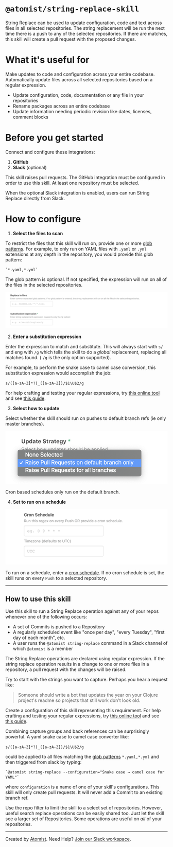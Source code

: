 # `@atomist/string-replace-skill`

String Replace can be used to update configuration, code and text across files in all selected repositories. 
The string replacement will be run the next time there is a push to any of the selected repositories. 
If there are matches, this skill will create a pull request with the proposed changes.

<!---atomist-skill-readme:start--->

# What it's useful for

Make updates to code and configuration across your entire codebase. Automatically update files across all selected repositories based on a regular expression.

* Update configuration, code, documentation or any file in your repositories
* Rename packages across an entire codebase
* Update information needing periodic revision like dates, licenses, comment blocks

# Before you get started

Connect and configure these integrations:

1. **GitHub**
2. **Slack** (optional)

This skill raises pull requests. The GitHub integration must be configured in order to use this skill. At least one repository must be selected.

When the optional Slack integration is enabled, users can run String Replace directly from Slack.
 
# How to configure

1. **Select the files to scan**

To restrict the files that this skill will run on, provide one or more [glob patterns](https://en.wikipedia.org/wiki/Glob_(programming)). 
    For example, to only run on YAML files with `.yaml` or `.yml` extensions at any depth in the repository, 
    you would provide this glob pattern:
    
    `*.yaml,*.yml`
    
The glob pattern is optional.  If not specified, the expression will run on all of the files in the selected repositories.

![regular expression](docs/image/screenshot1.png)

2. **Enter a substitution expression**

Enter the expression to match and substitute. This will always start with `s/` and eng with `/g` which tells the skill to do a *global* replacement, replacing all matches found. ( `/g` is the only option supported). 

For example, to perform the snake case to camel case conversion, this substitution expression would accomplish the job:

`s/([a-zA-Z]*?)_([a-zA-Z])/$1\U$2/g`

For help crafting and testing your regular expressions, try [this online tool](https://regex101.com/) and see [this guide](https://developer.mozilla.org/en-US/docs/Web/JavaScript/Guide/Regular_Expressions/Cheatsheet).

3. **Select how to update**
 
Select whether the skill should run on pushes to default branch refs (ie only master branches).  

![schedule](docs/image/screenshot3.png)

Cron based schedules only run on the default branch.


4. **Set to run on a schedule**

![schedule](docs/image/screenshot2.png)

To run on a schedule, enter a [cron schedule](https://en.wikipedia.org/wiki/Cron). If no cron schedule is set, the
skill runs on every `Push` to a selected repository.

---

## How to use this skill

Use this skill to run a String Replace operation against any of your repos 
whenever one of the following occurs: 

* A set of Commits is pushed to a Repository
* A regularly scheduled event like "once per day", "every Tuesday", "first day of each month", etc.
* A user runs the `@atomist string-replace` command in a Slack channel of which `@atomist` is a member

The String Replace operations are declared using regular expression. If the string replace operation results in a change to one or more files in a repository, a pull request with the changes will be raised.


Try to start with the strings you want to capture.  Perhaps you hear a request like:

> Someone should write a bot that updates the year 
> on your Clojure project's readme so projects that still work don't look old.

Create a configuration of this skill representing this requirement.  For help crafting 
and testing your regular expressions, try [this online tool](https://regex101.com/) 
and see [this guide](https://developer.mozilla.org/en-US/docs/Web/JavaScript/Guide/Regular_Expressions/Cheatsheet).

Combining capture groups and back references can be surprisingly powerful.  A yaml snake case to camel case converter like:

`s/([a-zA-Z]*?)_([a-zA-Z])/$1\U$2/g`

could be applied to all files matching the [glob patterns](https://en.wikipedia.org/wiki/Glob_(programming)) `*.yaml,*.yml` and then triggered from slack 
by typing:

```
`@atomist string-replace --configuration="Snake case → camel case for YAML"`
``` 

where `configuration` is a name of one of your skill's configurations.  This skill will only create pull requests.  It
will never add a Commit to an existing branch ref.

Use the repo filter to limit the skill to a select set of repositories.  However, useful search replace operations can
be easily shared too.  Just let the skill see a larger set of Repositories.  Some operations are useful on _all_ of your
repositories.

<!---atomist-skill-readme:end--->

---

Created by [Atomist][atomist].
Need Help?  [Join our Slack workspace][slack].

[atomist]: https://atomist.com/ (Atomist - How Teams Deliver Software)
[slack]: https://join.atomist.com/ (Atomist Community Slack) 
